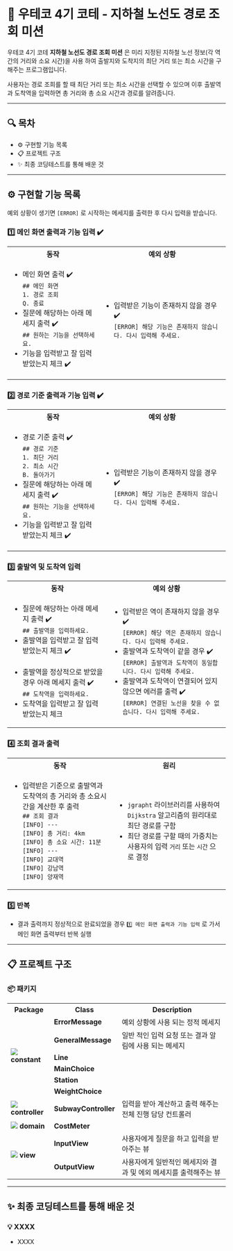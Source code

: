 # 🚀 우테코 4기 코테 - 지하철 노선도 경로 조회 미션

우테코 4기 코테 **지하철 노선도 경로 조회 미션** 은 미리 지정된 지하철 노선 정보(각 역 간의 거리와 소요 시간)을 사용 하여 출발지와 도착지의 최단 거리 또는 최소 시간을 구해주는 프로그램입니다.

사용자는 경로 조희를 할 때 최단 거리 또는 최소 시간을 선택할 수 있으며 이후 출발역과 도착역을 입력하면 총 거리와 총 소요 시간과 경로를 알려줍니다.

---

## 🔍 목차

- ⚙️ 구현할 기능 목록
- 📋 프로젝트 구조
- ✨ 최종 코딩테스트를 통해 배운 것

---

## ⚙️ 구현할 기능 목록

예외 상황이 생기면 `[ERROR]` 로 시작하는 메세지를 출력한 후 다시 입력을 받습니다.

### 1️⃣ 메인 화면 출력과 기능 입력 ✔️

<table>
<tr>
    <th>동작</th>
    <th>예외 상황</th>
</tr>
<tr>
<td><ul>
    <li>
        메인 화면 출력 ✔️<br>
        <code>## 메인 화면</code><br>
        <code>1. 경로 조회</code><br>
        <code>Q. 종료</code>
    </li>
    <li>
        질문에 해당하는 아래 메세지 출력 ✔️<br>
        <code>## 원하는 기능을 선택하세요.</code>
    </li>
    <li>기능을 입력받고 잘 입력 받았는지 체크 ✔️</li>
</ul></td>
<td><ul>
    <li>
        입력받은 기능이 존재하지 않을 경우 ✔️<br>
        <code>[ERROR] 해당 기능은 존재하지 않습니다. 다시 입력해 주세요.</code>
    </li>
</ul></td>
</tr>
</table>

### 2️⃣ 경로 기준 출력과 기능 입력 ✔️

<table>
<tr>
    <th>동작</th>
    <th>예외 상황</th>
</tr>
<tr>
<td><ul>
    <li>
        경로 기준 출력 ✔️<br>
        <code>## 경로 기준</code><br>
        <code>1. 최단 거리</code><br>
        <code>2. 최소 시간</code><br>
        <code>B. 돌아가기</code>
    </li>
    <li>
        질문에 해당하는 아래 메세지 출력 ✔️<br>
        <code>## 원하는 기능을 선택하세요.</code>
    </li>
    <li>기능을 입력받고 잘 입력 받았는지 체크 ✔️</li>
</ul></td>
<td><ul>
    <li>
        입력받은 기능이 존재하지 않을 경우 ✔️<br>
        <code>[ERROR] 해당 기능은 존재하지 않습니다. 다시 입력해 주세요.</code>
    </li>
</ul></td>
</tr>
</table>

### 3️⃣ 출발역 및 도착역 입력

<table>
<tr>
    <th>동작</th>
    <th>예외 상황</th>
</tr>
<tr>
<td><ul>
    <li>
        질문에 해당하는 아래 메세지 출력 ✔️<br>
        <code>## 출발역을 입력하세요.</code>
    </li>
    <li>출발역을 입력받고 잘 입력 받았는지 체크 ✔️</li><br>
    <li>
        출발역을 정상적으로 받았을 경우 아래 메세지 출력 ✔️<br>
        <code>## 도착역을 입력하세요.</code>
    </li>
    <li>도착역을 입력받고 잘 입력 받았는지 체크</li>
</ul></td>
<td><ul>
    <li>
        입력받은 역이 존재하지 않을 경우 ✔️<br>
        <code>[ERROR] 해당 역은 존재하지 않습니다. 다시 입력해 주세요.</code>
    </li>
    <li>
        출발역과 도착역이 같을 경우 ✔️<br>
        <code>[ERROR] 출발역과 도착역이 동일합니다. 다시 입력해 주세요.</code>
    </li>
    <li>
        출발역과 도착역이 연결되어 있지 않으면 에러를 출력 ✔️<br>
        <code>[ERROR] 연결된 노선을 찾을 수 없습니다. 다시 입력해 주세요.</code>
    </li>
</ul></td>
</tr>
</table>

### 4️⃣ 조회 결과 출력

<table>
<tr>
    <th>동작</th>
    <th>원리</th>
</tr>
<tr>
<td><ul>
    <li>
        입력받은 기준으로 출발역과 도착역의 총 거리와 총 소요시간을 계산한 후 출력<br>
        <code>## 조회 결과</code><br>
        <code>[INFO] ---</code><br>
        <code>[INFO] 총 거리: 4km</code><br>
        <code>[INFO] 총 소요 시간: 11분</code><br>
        <code>[INFO] ---</code><br>
        <code>[INFO] 교대역</code><br>
        <code>[INFO] 강남역</code><br>
        <code>[INFO] 양재역</code>
    </li>
</ul></td>
<td><ul>
    <li><code>jgrapht</code> 라이브러리를 사용하여 <code>Dijkstra</code> 알고리즘의 원리대로 최단 경로를 구함</li>
    <li>최단 경로를 구할 때의 가중치는 사용자의 입력 <code>거리</code> 또는 <code>시간</code> 으로 결정</li>
</ul></td>
</tr>
</table>

### 5️⃣ 반복

- 결과 출력까지 정상적으로 완료되었을 경우 `1️⃣ 메인 화면 출력과 기능 입력` 로 가서 메인 화면 출력부터 반복 실행

---

## 📋 프로젝트 구조

### 📦 패키지

<table>
    <tr>
        <th>Package</th>
        <th>Class</th>
        <th>Description</th>
    </tr>
    <tr>
        <td rowspan="6">
            <img src="https://raw.githubusercontent.com/mallowigi/iconGenerator/master/assets/icons/folders/constants.svg?sanitize=true"/>
            <b> constant</b>
        </td>
        <td><b>ErrorMessage</b></td>
        <td>예외 상황에 사용 되는 정적 메세지</td>
    </tr>
    <tr>
        <td><b>GeneralMessage</b></td>
        <td>일반 적인 입력 요청 또는 결과 알림에 사용 되는 메세지</td>
    </tr>
    <tr>
        <td><b>Line</b></td>
        <td></td>
    </tr>
    <tr>
        <td><b>MainChoice</b></td>
        <td></td>
    </tr>
    <tr>
        <td><b>Station</b></td>
        <td></td>
    </tr>
    <tr>
        <td><b>WeightChoice</b></td>
        <td></td>
    </tr>
    <tr>
        <td>
            <img src="https://raw.githubusercontent.com/mallowigi/iconGenerator/master/assets/icons/folders/controllers.svg?sanitize=true"/>
            <b> controller</b>
        </td>
        <td><b>SubwayController</b></td>
        <td>입력을 받아 계산하고 출력 해주는 전체 진행 담당 컨트롤러</td>
    </tr>
    <tr>
        <td>
            <img src="https://raw.githubusercontent.com/mallowigi/iconGenerator/master/assets/icons/folders/home.svg?sanitize=true"/>
            <b> domain</b>
        </td>
        <td><b>CostMeter</b></td>
        <td></td>
    </tr>
    <tr>
        <td rowspan="2">
            <img src="https://raw.githubusercontent.com/mallowigi/iconGenerator/master/assets/icons/folders/views.svg?sanitize=true"/>
            <b> view</b>
        </td>
        <td><b>InputView</b></td>
        <td>사용자에게 질문을 하고 입력을 받아주는 뷰</td>
    </tr>
    <tr>
        <td><b>OutputView</b></td>
        <td>사용자에게 일반적인 메세지와 결과 및 에외 메세지를 출력해주는 뷰</td>
    </tr>
</table>

---

## ✨ 최종 코딩테스트를 통해 배운 것

### 💡 XXXX

- XXXX